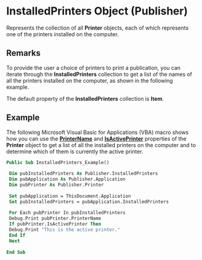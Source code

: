 
# InstalledPrinters Object (Publisher)

Represents the collection of all  **Printer** objects, each of which represents one of the printers installed on the computer.


## Remarks

To provide the user a choice of printers to print a publication, you can iterate through the  **InstalledPrinters** collection to get a list of the names of all the printers installed on the computer, as shown in the following example.

The default property of the  **InstalledPrinters** collection is **Item**.


## Example

The following Microsoft Visual Basic for Applications (VBA) macro shows how you can use the  **[PrinterName](6987b89b-a77e-03c5-bd7e-015510034550.md)** and **[IsActivePrinter](578fc5d4-2601-66db-cdec-657814756e29.md)** properties of the **Printer** object to get a list of all the installed printers on the computer and to determine which of them is currently the active printer.


```vb
Public Sub InstalledPrinters_Example() 
 
 Dim pubInstalledPrinters As Publisher.InstalledPrinters 
 Dim pubApplication As Publisher.Application 
 Dim pubPrinter As Publisher.Printer 
 
 Set pubApplication = ThisDocument.Application 
 Set pubInstalledPrinters = pubApplication.InstalledPrinters 
 
 For Each pubPrinter In pubInstalledPrinters 
 Debug.Print pubPrinter.PrinterName 
 If pubPrinter.IsActivePrinter Then 
 Debug.Print "This is the active printer." 
 End If 
 Next 
 
End Sub
```

